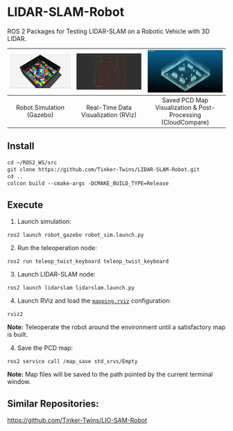 # LIDAR-SLAM-Robot

ROS 2 Packages for Testing LIDAR-SLAM on a Robotic Vehicle with 3D LIDAR.

| <img src="media/gazebo.png" width="500"> | <img src="media/rviz.png" width="500"> | <img src="media/cloudcompare.png" width="500"> |
|:--------:|:--------:|:--------:|
| Robot Simulation (Gazebo) | Real-Time Data Visualization (RViz) | Saved PCD Map Visualization & Post-Processing (CloudCompare) |

## Install

  ```
  cd ~/ROS2_WS/src
  git clone https://github.com/Tinker-Twins/LIDAR-SLAM-Robot.git
  cd ..
  colcon build --cmake-args -DCMAKE_BUILD_TYPE=Release
  ```

## Execute

1. Launch simulation:
```
ros2 launch robot_gazebo robot_sim.launch.py
```

2. Run the teleoperation node:
```
ros2 run teleop_twist_keyboard teleop_twist_keyboard
```

3. Launch LIDAR-SLAM node:
```
ros2 launch lidarslam lidarslam.launch.py
```

4. Launch RViz and load the [`mapping.rviz`](lidarslam/rviz/mapping.rviz) configuration:
```
rviz2
```
**Note:** Teleoperate the robot around the environment until a satisfactory map is built.

4. Save the PCD map:
```
ros2 service call /map_save std_srvs/Empty
```
**Note:** Map files will be saved to the path pointed by the current terminal window.

## Similar Repositories:

https://github.com/Tinker-Twins/LIO-SAM-Robot
